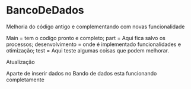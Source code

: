# BancoDeDados
Melhoria do código antigo e complementando com novas funcionalidade

Main = tem o codigo pronto e completo;
part = Aqui fica salvo os processos;
desenvolvimento = onde é implementado funcionalidades e otimização;
test = Aqui teste algumas coisas que podem melhorar.

Atualização 

Aparte de inserir dados no Bando de dados esta funcionando completamente